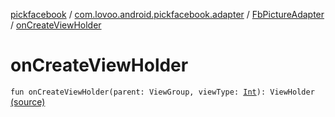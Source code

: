 [pickfacebook](../../index.md) / [com.lovoo.android.pickfacebook.adapter](../index.md) / [FbPictureAdapter](index.md) / [onCreateViewHolder](./on-create-view-holder.md)

# onCreateViewHolder

`fun onCreateViewHolder(parent: ViewGroup, viewType: `[`Int`](https://kotlinlang.org/api/latest/jvm/stdlib/kotlin/-int/index.html)`): ViewHolder` [(source)](https://github.com/lovoo/android-pickpic/blob/master/pickfacebook/pickfacebook/src/main/kotlin/com/lovoo/android/pickfacebook/adapter/FbPictureAdapter.kt#L56)
